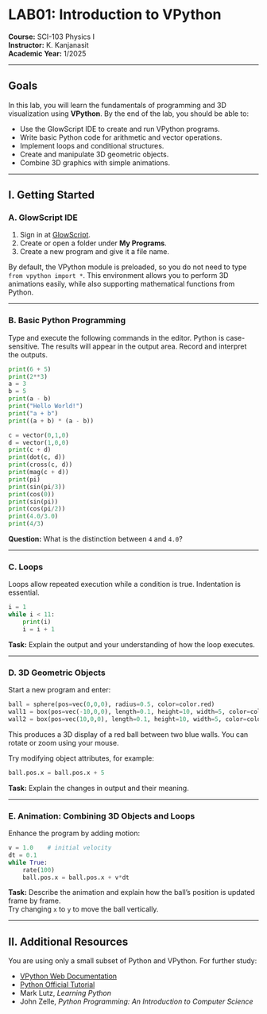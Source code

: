# LAB01: Introduction to VPython

**Course:** SCI-103 Physics I  
**Instructor:** K. Kanjanasit  
**Academic Year:** 1/2025  

---

## Goals
In this lab, you will learn the fundamentals of programming and 3D visualization using **VPython**. By the end of the lab, you should be able to:

- Use the GlowScript IDE to create and run VPython programs.  
- Write basic Python code for arithmetic and vector operations.  
- Implement loops and conditional structures.  
- Create and manipulate 3D geometric objects.  
- Combine 3D graphics with simple animations.  

---

## I. Getting Started

### A. GlowScript IDE
1. Sign in at [GlowScript](https://www.glowscript.org/).  
2. Create or open a folder under **My Programs**.  
3. Create a new program and give it a file name.  

By default, the VPython module is preloaded, so you do not need to type `from vpython import *`. This environment allows you to perform 3D animations easily, while also supporting mathematical functions from Python.

---

### B. Basic Python Programming
Type and execute the following commands in the editor. Python is case-sensitive. The results will appear in the output area. Record and interpret the outputs.

```python
print(6 + 5)    
print(2**3)    
a = 3
b = 5
print(a - b)    
print("Hello World!")  
print("a + b")   
print((a + b) * (a - b))  

c = vector(0,1,0)    
d = vector(1,0,0)    
print(c + d)   
print(dot(c, d))    
print(cross(c, d))  
print(mag(c + d))  
print(pi)   
print(sin(pi/3))   
print(cos(0))   
print(sin(pi))   
print(cos(pi/2))   
print(4.0/3.0)   
print(4/3)   
```

**Question:** What is the distinction between `4` and `4.0`?  

---

### C. Loops
Loops allow repeated execution while a condition is true. Indentation is essential.

```python
i = 1
while i < 11:
    print(i)
    i = i + 1
```

**Task:** Explain the output and your understanding of how the loop executes.  

---

### D. 3D Geometric Objects
Start a new program and enter:

```python
ball = sphere(pos=vec(0,0,0), radius=0.5, color=color.red)
wall1 = box(pos=vec(-10,0,0), length=0.1, height=10, width=5, color=color.blue)
wall2 = box(pos=vec(10,0,0), length=0.1, height=10, width=5, color=color.blue)
```

This produces a 3D display of a red ball between two blue walls. You can rotate or zoom using your mouse.  

Try modifying object attributes, for example:

```python
ball.pos.x = ball.pos.x + 5
```

**Task:** Explain the changes in output and their meaning.  

---

### E. Animation: Combining 3D Objects and Loops
Enhance the program by adding motion:

```python
v = 1.0    # initial velocity
dt = 0.1
while True:
    rate(100)
    ball.pos.x = ball.pos.x + v*dt
```

**Task:** Describe the animation and explain how the ball’s position is updated frame by frame.  
Try changing `x` to `y` to move the ball vertically.  

---

## II. Additional Resources
You are using only a small subset of Python and VPython. For further study:

- [VPython Web Documentation](http://vpython.org/webdoc/visual/index.html)  
- [Python Official Tutorial](https://docs.python.org/3/tutorial/)  
- Mark Lutz, *Learning Python*  
- John Zelle, *Python Programming: An Introduction to Computer Science*  

